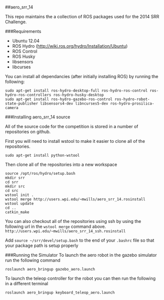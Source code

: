 ##aero_srr_14

This repo maintains the a collection of ROS packages used for the 2014 SRR Challenge.

###Requirements
* Ubuntu 12.04
* ROS Hydro (http://wiki.ros.org/hydro/Installation/Ubuntu)
* ROS Control
* ROS Husky
* libsensors
* libcurses

You can install all dependancies (after initially installing ROS) by running the following:
```
sudo apt-get install ros-hydro-desktop-full ros-hydro-ros-control ros-hydro-ros-controllers ros-hydro-husky-desktop
sudo apt-get install ros-hydro-gazebo-ros-control ros-hydro-robot-state-publisher libsensors4-dev libncurses5-dev ros-hydro-prosilica-camera
```

###Installing aero_srr_14 source

All of the source code for the competition is stored in a number of repositories on github.


First you will need to install wstool to make it easier to clone all of the repositories.
```
sudo apt-get install python-wstool
```

Then clone all of the repositories into a new workspace
```
source /opt/ros/hydro/setup.bash
mkdir srr
cd srr
mkdir src
cd src
wstool init .
wstool merge http://users.wpi.edu/~mwills/aero_srr_14.rosinstall
wstool update
cd ..
catkin_make
```
You can also checkout all of the repositories using ssh by using the following url in the ```wstool merge``` command above. ```http://users.wpi.edu/~mwills/aero_srr_14_ssh.rosinstall```

Add ```source ~/srr/devel/setup.bash``` to the end of your ```.bashrc``` file so that your package path is setup properly

###Running the Simulator
To launch the aero robot in the gazebo simulator run the following command
```
roslaunch aero_bringup gazebo_aero.launch
```

To launch the teleop controller for the robot you can then run the following in a different terminal
```
roslaunch aero_bringup keyboard_teleop_aero.launch
```

